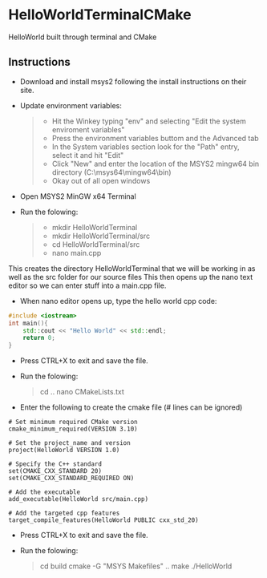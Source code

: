 # HelloWorldTerminalCMake
HelloWorld built through terminal and CMake
## Instructions
* Download and install msys2 following the install instructions on their site.
* Update environment variables:
	> * Hit the Winkey typing "env" and selecting "Edit the system enviroment variables"
	> * Press the environment variables buttom and the Advanced tab
	> * In the System variables section look for the "Path" entry, select it and hit "Edit"
	> * Click "New" and enter the location of the MSYS2 mingw64 bin directory (C:\msys64\mingw64\bin)
	> * Okay out of all open windows

* Open MSYS2 MinGW x64 Terminal
* Run the folowing:
	> * mkdir HelloWorldTerminal
	> * mkdir HelloWorldTerminal/src
	> * cd HelloWorldTerminal/src
	> * nano main.cpp
	
This creates the directory HelloWorldTerminal that we will be working in as well as the src folder for our source files
This then opens up the nano text editor so we can enter stuff into a main.cpp file.

* When nano editor opens up, type the hello world cpp code:
```cpp
#include <iostream>
int main(){
	std::cout << "Hello World" << std::endl;
	return 0;
}
```
* Press CTRL+X to exit and save the file.
* Run the folowing:
	> cd ..
	> nano CMakeLists.txt

* Enter the following to create the cmake file (# lines can be ignored)
```
# Set minimum required CMake version
cmake_minimum_required(VERSION 3.10)

# Set the project_name and version
project(HelloWorld VERSION 1.0)

# Specify the C++ standard
set(CMAKE_CXX_STANDARD 20)
set(CMAKE_CXX_STANDARD_REQUIRED ON)

# Add the executable
add_executable(HelloWorld src/main.cpp)

# Add the targeted cpp features
target_compile_features(HelloWorld PUBLIC cxx_std_20)
```
* Press CTRL+X to exit and save the file.

* Run the folowing:
	> cd build
	> cmake -G \"MSYS Makefiles\" ..
	> make
	> ./HelloWorld